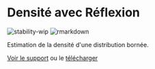# Densité avec Réflexion

![stability-wip](https://img.shields.io/badge/lifecycle-stable-brightgreen.svg)
![rmarkdown](https://github.com/EricMarcon/Densite-Reflexion/workflows/rmarkdown/badge.svg)


Estimation de la densité d'une distribution bornée.

[Voir le support](https://EricMarcon.github.io/Densite-Reflexion/Densite-Reflexion.html) ou le [télécharger](https://EricMarcon.github.io/Densite-Reflexion/Densite-Reflexion.pdf)